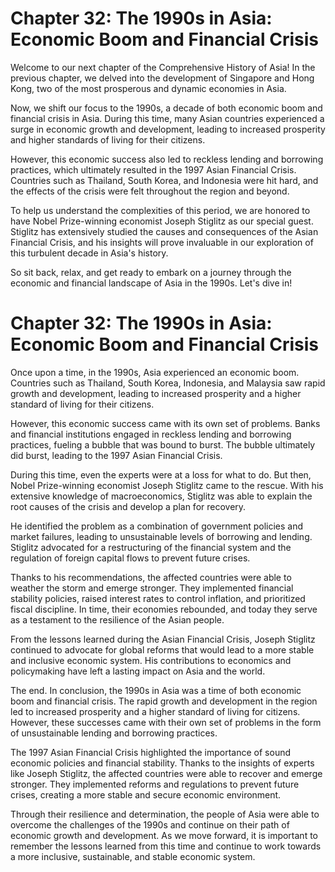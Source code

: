 # Chapter 32: The 1990s in Asia: Economic Boom and Financial Crisis 

Welcome to our next chapter of the Comprehensive History of Asia! In the previous chapter, we delved into the development of Singapore and Hong Kong, two of the most prosperous and dynamic economies in Asia. 

Now, we shift our focus to the 1990s, a decade of both economic boom and financial crisis in Asia. During this time, many Asian countries experienced a surge in economic growth and development, leading to increased prosperity and higher standards of living for their citizens. 

However, this economic success also led to reckless lending and borrowing practices, which ultimately resulted in the 1997 Asian Financial Crisis. Countries such as Thailand, South Korea, and Indonesia were hit hard, and the effects of the crisis were felt throughout the region and beyond. 

To help us understand the complexities of this period, we are honored to have Nobel Prize-winning economist Joseph Stiglitz as our special guest. Stiglitz has extensively studied the causes and consequences of the Asian Financial Crisis, and his insights will prove invaluable in our exploration of this turbulent decade in Asia's history. 

So sit back, relax, and get ready to embark on a journey through the economic and financial landscape of Asia in the 1990s. Let's dive in!
# Chapter 32: The 1990s in Asia: Economic Boom and Financial Crisis 

Once upon a time, in the 1990s, Asia experienced an economic boom. Countries such as Thailand, South Korea, Indonesia, and Malaysia saw rapid growth and development, leading to increased prosperity and a higher standard of living for their citizens. 

However, this economic success came with its own set of problems. Banks and financial institutions engaged in reckless lending and borrowing practices, fueling a bubble that was bound to burst. The bubble ultimately did burst, leading to the 1997 Asian Financial Crisis.

During this time, even the experts were at a loss for what to do. But then, Nobel Prize-winning economist Joseph Stiglitz came to the rescue. With his extensive knowledge of macroeconomics, Stiglitz was able to explain the root causes of the crisis and develop a plan for recovery.

He identified the problem as a combination of government policies and market failures, leading to unsustainable levels of borrowing and lending. Stiglitz advocated for a restructuring of the financial system and the regulation of foreign capital flows to prevent future crises.

Thanks to his recommendations, the affected countries were able to weather the storm and emerge stronger. They implemented financial stability policies, raised interest rates to control inflation, and prioritized fiscal discipline. In time, their economies rebounded, and today they serve as a testament to the resilience of the Asian people.

From the lessons learned during the Asian Financial Crisis, Joseph Stiglitz continued to advocate for global reforms that would lead to a more stable and inclusive economic system. His contributions to economics and policymaking have left a lasting impact on Asia and the world.

The end.
In conclusion, the 1990s in Asia was a time of both economic boom and financial crisis. The rapid growth and development in the region led to increased prosperity and a higher standard of living for citizens. However, these successes came with their own set of problems in the form of unsustainable lending and borrowing practices.

The 1997 Asian Financial Crisis highlighted the importance of sound economic policies and financial stability. Thanks to the insights of experts like Joseph Stiglitz, the affected countries were able to recover and emerge stronger. They implemented reforms and regulations to prevent future crises, creating a more stable and secure economic environment.

Through their resilience and determination, the people of Asia were able to overcome the challenges of the 1990s and continue on their path of economic growth and development. As we move forward, it is important to remember the lessons learned from this time and continue to work towards a more inclusive, sustainable, and stable economic system.